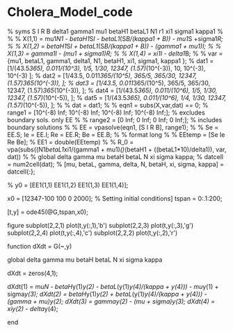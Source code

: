 # Cholera_Model_code
% syms S I R B delta1 gamma1 mu1 betaH1 betaL1 N1 r1 xi1 sigma1 kappa1
% 
% 
% X(1,1) = mu1*N1 - betaH1*S*I - betaL1*(S*B/(kappa1 + B)) - mu1*S +sigma1*R;
% 
% X(1,2) = betaH1*S*I + betaL1*(S*B/(kappa1 + B)) - (gamma1 + mu1)*I;
% 
% X(1,3) = gamma1*I - (mu1 + sigma1)*R;
% 
% X(1,4) = xi1*I - delta1*B;
% 
% var  = {mu1,            betaL1,             gamma1,   delta1,   N1,      betaH1,               xi1,      sigma1,        kappa1 };
% dat1 = [1/(43.5*365),   0.011/(10^3),       1/5,      1/30,     12347,   (1.57)*(10^(-3)),      10,      10^(-3),      10^(-3) ];
% dat2 = [1/43.5,         0.011*365/(10^5),   365/5,    365/30,   12347,   (1.57)*365*(10^(-3)),  ];
% dat3 = [1/43.5,         0.011*365/(10^5),   365/5,    365/30,   12347,   (1.57)*365*(10^(-3)),  ];
% dat4 = [1/(43.5*365),   0.011/(10^6),       1/5,      1/30,     12347,   (1.57)*(10^(-5)),      ];
% dat5 = [1/(43.5*365),   0.011/(10^6),       1/4,      1/30,     12347,   (1.57)*(10^(-5)),      ];
% 
% dat = dat1;
% 
% eqn1 = subs(X,var,dat) == 0;
% range1 = [10^(-8) Inf; 10^(-8) Inf; 10^(-8) Inf; 10^(-8) Inf;]; % excludes boundary sols. only EE %
% range2 = [0 Inf; 0 Inf; 0 Inf; 0 Inf;]; % includes boundary solutions %
% EE = vpasolve(eqn1, [S I R B], range1);
% 
% Se = EE.S; Ie = EE.I; Re = EE.R; Be = EE.B;
% 
% format long
% 
% EEtemp = [Se Ie Re Be];
% EE1 = double(EEtemp)
% % R_0 = vpa(subs((N1*betaL1*xi1/(gamma1 + mu1)*()*(betaH1 + ((betaL1*10)/delta1)), var, dat))
% 
% global  delta gamma mu betaH betaL N xi sigma kappa;
% datcell = num2cell(dat);
% [mu, betaL, gamma, delta, N, betaH, xi, sigma, kappa] = datcell{:};

% y0 = [EE1(1,1) EE1(1,2) EE1(1,3) EE1(1,4)];



x0 = [12347-100 100 0 2000]; % Setting initial conditions]
tspan = 0:.1:200;


[t,y] = ode45(@G,tspan,x0);


figure
subplot(2,2,1)
plot(t,y(:,1),'b')
subplot(2,2,3)
plot(t,y(:,3),'g')
subplot(2,2,4)
plot(t,y(:,4),'c')
subplot(2,2,2)
plot(t,y(:,2),'r')


function dXdt = G(~,y)

global  delta gamma mu betaH betaL N xi sigma kappa
          
dXdt = zeros(4,1);

dXdt(1) = mu*N - betaH*y(1)*y(2) - betaL*(y(1)*y(4)/(kappa + y(4))) - mu*y(1) + sigma*y(3);
dXdt(2) = betaH*y(1)*y(2) + betaL*(y(1)*y(4)/(kappa + y(4))) - (gamma + mu)*y(2);
dXdt(3) = gamma*y(2) - (mu + sigma)*y(3);
dXdt(4) = xi*y(2) - delta*y(4);

end

